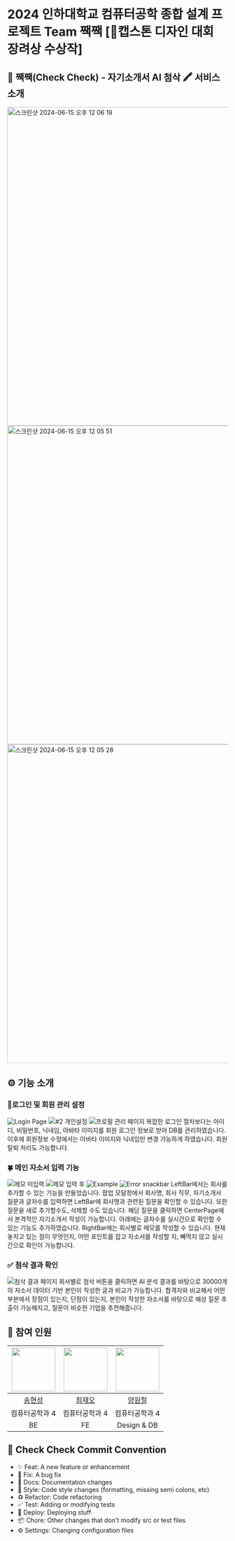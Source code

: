 # 2024 인하대학교 컴퓨터공학 종합 설계 프로젝트 Team 짹짹 [🥉캡스톤 디자인 대회 장려상 수상작]

## 🐣 짹짹(Check Check) - 자기소개서 AI 첨삭 🖍️ 서비스 소개
<img width="729" alt="스크린샷 2024-06-15 오후 12 06 19" src="https://github.com/jaeochoii/Check_Check_FE/assets/103018984/839d6b2a-dfd2-4859-8701-1c7a30fcc48d">
<img width="729" alt="스크린샷 2024-06-15 오후 12 05 51" src="https://github.com/jaeochoii/Check_Check_FE/assets/103018984/c97327f5-5702-405e-9bb7-3de7c291cc63">
<img width="729" alt="스크린샷 2024-06-15 오후 12 05 28" src="https://github.com/jaeochoii/Check_Check_FE/assets/103018984/2feb54e5-8407-4b0d-908f-f798d30e9472">

## ⚙️ 기능 소개
### 🎨로그인 및 회원 관리 설정
![Login Page](https://github.com/jaeochoii/Check_Check_FE/assets/103018984/b1d94d57-5a9c-43e4-97a5-5f8db15e4525)
![#2  개인설정](https://github.com/jaeochoii/Check_Check_FE/assets/103018984/26f3aeac-35d5-4c51-8e4e-45a3f9801829)
![프로필 관리 페이지](https://github.com/jaeochoii/Check_Check_FE/assets/103018984/d793e15f-7fa3-4600-bfd8-effc0598dbe6)
복잡한 로그인 절차보다는 아이디, 비밀번호, 닉네임, 아바타 이미지를 회원 로그인 정보로 받아 DB를 관리하였습니다. 이후에 회원정보 수정에서는 아바타 이미지와 닉네임만 변경 가능하게 하였습니다. 회원 탈퇴 처리도 가능합니다.

### 🍀 메인 자소서 입력 기능
![메모 미입력](https://github.com/jaeochoii/Check_Check_FE/assets/103018984/472baaa9-8ef3-4623-869c-00b2f2d97034)
![메모 입력 후](https://github.com/jaeochoii/Check_Check_FE/assets/103018984/83ae1581-63f2-4947-a516-a9ae087decd7)
![Example](https://github.com/jaeochoii/Check_Check_FE/assets/103018984/643f3452-543c-4422-b8d0-37c3deef36e2)
![Error snackbar](https://github.com/jaeochoii/Check_Check_FE/assets/103018984/97201871-2914-4b80-8de6-5153a5f81b1d)
LeftBar에서는 회사를 추가할 수 있는 기능을 만들었습니다. 팝업 모달창에서 회사명, 회사 직무, 자기소개서 질문과 글자수를 입력하면 LeftBar에 회사명과 관련된 질문을 확인할 수 있습니다. 또한 질문을 새로 추가할수도, 삭제할 수도 있습니다. 해당 질문을 클릭하면 CenterPage에서 본격적인 자기소개서 작성이 가능합니다. 아래에는 글자수를 실시간으로 확인할 수 있는 기능도 추가하였습니다. RightBar에는 회사별로 메모를 작성할 수 있습니다. 현재 놓치고 있는 점이 무엇인지, 어떤 포인트를 잡고 자소서를 작성할 지, 빼먹지 않고 실시간으로 확인이 가능합니다.

### ✅ 첨삭 결과 확인
![첨삭 결과 페이지](https://github.com/jaeochoii/Check_Check_FE/assets/103018984/ced16a97-2346-4bcf-bd64-ecb820c3c321)
회사별로 첨삭 버튼을 클릭하면 AI 분석 결과를 바탕으로 30000개의 자소서 데이터 기반 본인이 작성한 글과 비교가 가능합니다. 합격자와 비교해서 어떤 부분에서 장점이 있는지, 단점이 있는지, 본인이 작성한 자소서를 바탕으로 예상 질문 추출이 가능해지고, 질문이 비슷한 기업을 추천해줍니다.

## 👬 참여 인원
|<img src="https://github.com/jaeochoii/Check_Check_FE/assets/103018984/eb4e00bf-2ad6-4bd9-8911-d77b866ecc63" width="100">|<img src="https://github.com/jaeochoii/Check_Check_FE/assets/103018984/eb5917be-ca12-4720-8094-3da9e5763c0f" width="100">|<img src="https://github.com/jaeochoii/Check_Check_FE/assets/103018984/5a79736d-ac83-4dcf-82fe-d8abc60f9366" width="100">|
|:---:|:---:|:---:|
|[송현성](https://github.com/thdgustjd1)|[최재오](https://github.com/jaeochoii)|[양원철](https://github.com/Woncheol-AOS)|
|컴퓨터공학과 4|컴퓨터공학과 4|컴퓨터공학과 4|
|BE|FE|Design & DB|

## 🌈 Check Check Commit Convention
- ✨ Feat: A new feature or enhancement
- 🐛 Fix: A bug fix
- 📝 Docs: Documentation changes
- 🎨 Style: Code style changes (formatting, missing semi colons, etc)
- ♻️ Refactor: Code refactoring
- ✅ Test: Adding or modifying tests
- 🚀 Deploy: Deploying stuff
- 📦 Chore: Other changes that don't modify src or test files
- ⚙️ Settings: Changing configuration files
